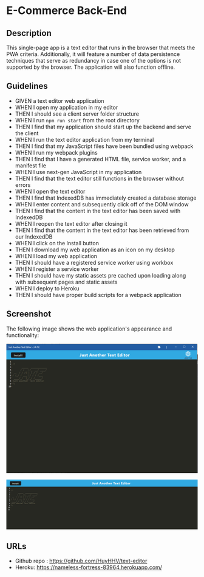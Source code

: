 # E-Commerce Back-End

## Description
This single-page app is a text editor that runs in the browser that meets the PWA criteria. Additionally, it will feature a number of data persistence techniques that serve as redundancy in case one of the options is not supported by the browser. The application will also function offline.

## Guidelines 

* GIVEN a text editor web application
* WHEN I open my application in my editor
* THEN I should see a client server folder structure
* WHEN I run `npm run start` from the root directory
* THEN I find that my application should start up the backend and serve the client
* WHEN I run the text editor application from my terminal
* THEN I find that my JavaScript files have been bundled using webpack
* WHEN I run my webpack plugins
* THEN I find that I have a generated HTML file, service worker, and a manifest file
* WHEN I use next-gen JavaScript in my application
* THEN I find that the text editor still functions in the browser without errors
* WHEN I open the text editor
* THEN I find that IndexedDB has immediately created a database storage
* WHEN I enter content and subsequently click off of the DOM window
* THEN I find that the content in the text editor has been saved with IndexedDB
* WHEN I reopen the text editor after closing it
* THEN I find that the content in the text editor has been retrieved from our IndexedDB
* WHEN I click on the Install button
* THEN I download my web application as an icon on my desktop
* WHEN I load my web application
* THEN I should have a registered service worker using workbox
* WHEN I register a service worker
* THEN I should have my static assets pre cached upon loading along with subsequent pages and static assets
* WHEN I deploy to Heroku
* THEN I should have proper build scripts for a webpack application

## Screenshot

The following image shows the web application's appearance and functionality:

![screenshot.](./screenshot-1.png)

![screenshot.](./screenshot-2.png)


## URLs

* Github repo : https://github.com/HuyHHV/text-editor
* Heroku: https://nameless-fortress-83964.herokuapp.com/

